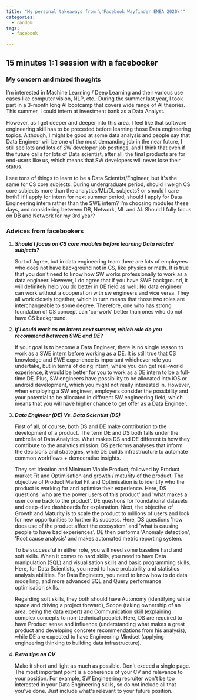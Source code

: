 ```yaml
---
title: "My personal takeaways from \'Facebook Wayfinder EMEA 2020\'"
categories:
  - random
tags:
  - facebook

---
```


## 15 minutes 1:1 session with a facebooker

### My concern and mixed thoughts

I'm interested in Machine Learning / Deep Learning and their various use cases like computer vision, NLP, etc.. 
During the summer last year, I took part in a 3-month long AI bootcamp that covers wide range of AI theories. This summer, 
I could intern at investment bank as a Data Analyst.  

However, as I get deeper and deeper into this area, I feel like that software engineering skill has to be preceded 
before learning those Data engineering topics. Although, I might be good at some data analysis and people say that Data Engineer 
will be one of the most demanding job in the near future, I still see lots and lots of SW developer job postings, 
and I think that even if the future calls for lots of Data scientist, after all, 
the final products are for end-users like us, which means that SW developers will never lose their status. 

I see tons of things to learn to be a Data Scientist/Engineer, but it's the same for CS core subjects.
During undergraduate period, should I weigh CS core subjects more than the analytics/ML/DL subjects? or should I care both?
If I apply for intern for next summer period, should I apply for Data Engineering intern rather than the SWE intern?
I'm choosing modules these days, and considering between DB, Network, ML and AI. Should I fully focus on DB and Network for my 3rd year?


### Advices from facebookers 

1. _**Should I focus on CS core modules before learning Data related subjects?**_

    Sort of Agree, but in data engineering team there are lots of employees who does not have background not in CS, 
    like physics or math. It is true that you don't need to know how SW works professionally to work as a data engineer. 
    However, I do agree that if you have SWE background, it will definitely help you do better in DE field as well.
    No data engineer can work without a cooperation with sw engineers and vice versa. 
    They all work closely together, which in turn means that those two roles are interchangeable to some degree.
    Therefore, one who has strong foundation of CS concept can 'co-work' better than ones who do not have CS background. 

2. _**If I could work as an intern next summer, which role do you recommend between SWE and DE?**_
    
    If your goal is to become a Data Engineer, there is no single reason to work as a SWE intern before working as a DE.
    It is still true that CS knowledge and SWE experience is important whichever role you undertake, but in terms of doing intern, 
    where you can get real-world experience, it would be better for you to work as a DE intern to be a full-time DE.
    Plus, SW engineers have possibility to be allocated into iOS or android development, which you might not really interested in.
    However, when employing a SW engineer, employers consider the possibility and your potential to be allocated in different SW engineering field, 
    which means that you will have higher chance to get offer as a Data Engineer.
   
3. _**Data Engineer (DE) Vs. Data Scientist (DS)**_
    
    First of all, of course, both DS and DE make contribution to the development of a product.
    The term DE and DS both falls under the umbrella of Data Analytics.
    What makes DS and DE different is how they contribute to the analytics mission.
    DS performs analyses that inform the decisions and strategies, while DE builds infrastructure to automate common workflows + democratise insights.
    
    They set Ideation and Minimum Viable Product, followed by Product market Fit and Optimisation and growth / maturity of the product.
    The objective of Product Market Fit and Optimisation is to identify who the product is working for and optimise their experience.
    Here, DS questions 'who are the power users of this product' and 'what makes a user come back to the product'.
    DE questions for foundational datasets and deep-dive dashboards for explanation.
    Next, the objective of Growth and Maturity is to scale the product to millions of users and look for new opportunities to further its success.
    Here, DS questions 'how does use of the product affect the ecosystem' and 'what is causing people to have bad experiences'.
    DE then performs 'Anomaly detection', 'Root cause analysis' and makes automated metric reporting system.
    
    To be successful in either role, you will need some baseline hard and soft skills.
    When it comes to hard skills, you need to have Data manipulation (SQL) and visualisation skills and basic programming skills.
    Here, for Data Scientists, you need to have probability and statistics analysis abilities.
    For Data Engineers, you need to know how to do data modelling, and more advanced SQL and Query performance optimisation skills.
    
    Regarding soft skills, they both should have Autonomy (identifying white space and driving a project forward), 
    Scope (taking ownership of an area, being the data expert) and Communication skill (explaining complex concepts to non-technical people).
    Here, DS are required to have Product sense and influence (understanding what makes a great product and developing concrete recommendations from his analysis), 
    while DE are expected to have Engineering Mindset (applying engineering thinking to building data infrastructure).
   
4. _**Extra tips on CV**_
    
    Make it short and light as much as possible. Don't exceed a single page. The most important point is a coherence of your CV and
    relevance to your position. For example, SW Engineering recruiter won't be too interested in your Data Engineering skills, so do not
    include all that you've done. Just include what's relevant to your future position.
    





